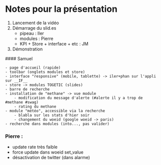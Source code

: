 Notes pour la présentation
==========================

1. Lancement de la vidéo
2. Démarrage du slid.es
    - pipeau : Iler
    - modules : Pierre
    - KPI + Store + interface + etc : JM
3. Démonstration

#### Samuel

    - page d'accueil (rapide)
    - toolbar (onglets modules et store)
    - interface "responsive" (mobile, tablette) -> iler+phan sur l'appli sur __IF__
    - store -> modules TOGETIC (slides)
    - barre de recherche
    - installation de "methane" -> vue module
        - modification du message d'alerte (#alerte il y a trop de #methane #swag)
        - rating du methane
    - module "météo", accessible via la recherche
        - blabla sur les stats d'hier soir
        - changement du woeid (google woeid -> paris)
    - recherche dans modules (into..., pas valider)

### Pierre : 
- update rate très faible
- force update dans woeid set_value
- désactivation de twitter (dans alarme)
